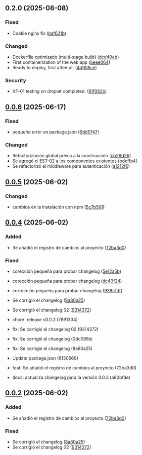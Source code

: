 ## 0.2.0 (2025-08-08)

### Fixed

* Cookie nginx fix ([baf621b](https://github.com/Sivoc-admon/Plataforma_RH/commit/baf621be681d192b7f6ade1b365592dff17ea3db))

### Changed

* Dockerfile optimizado (multi-stage build) ([dcd40eb](https://github.com/Sivoc-admon/Plataforma_RH/commit/dcd40ebfde3143f3ec6a989be4d35b7a5f84a57d))
* First containerization of the web app ([beee064](https://github.com/Sivoc-admon/Plataforma_RH/commit/beee064e3cad6d604ccd3e737d72dd4ce3dd11b2))
* Ready to deploy, first attempt. ([4d908ce](https://github.com/Sivoc-admon/Plataforma_RH/commit/4d908ce621238a1d1ae02a07c76393df7bc12ddb))

### Security

* KF-01 testing on droplet completed. ([91f082b](https://github.com/Sivoc-admon/Plataforma_RH/commit/91f082b464bdd5e79eeec53e6e0027ef13b1e52d))

## [0.0.6](https://github.com/Sivoc-admon/Plataforma_RH/compare/0.0.5...0.0.6) (2025-06-17)

### Fixed

* pequeño error en package.json ([6dd5747](https://github.com/Sivoc-admon/Plataforma_RH/commit/6dd57474ac645ba00fef256b4e0828ef6c8dd6c8))   

### Changed

* Refactorización global previa a la construcción ([cb28d26](https://github.com/Sivoc-admon/Plataforma_RH/commit/cb28d26d936270529da68d5398eb08c4b6626fdb))
* Se agregó el EST-02 a los componentes existentes ([bdeffb4](https://github.com/Sivoc-admon/Plataforma_RH/commit/bdeffb4765131432cbee690a2fb5654f48d94be3))
* Se refactorizó el middleware para autenticación ([a1212f6](https://github.com/Sivoc-admon/Plataforma_RH/commit/a1212f6014b264940055f0864dff38b468c233c0))

## [0.0.5](https://github.com/Sivoc-admon/Plataforma_RH/compare/0.0.4...0.0.5) (2025-06-02)

### Changed

* cambios en la instalación con npm ([5c7b561](https://github.com/Sivoc-admon/Plataforma_RH/commit/5c7b5618aec6023d2515dcd1b00a03eac2509e30))

## [0.0.4](https://github.com/Sivoc-admon/Plataforma_RH/compare/0.0.3...0.0.4) (2025-06-02)

### Added

* Se añadió el registro de cambios al proyecto ([72ba3d0](https://github.com/Sivoc-admon/Plataforma_RH/commit/72ba3d047cb38edae500594bfb81591c913ca66a))

### Fixed

* corección pequeña para probar changelog ([5e12a5b](https://github.com/Sivoc-admon/Plataforma_RH/commit/5e12a5ba76c668abdc83619aaa6e77540ff566c7))
* corección pequeña para probar changelog ([dc40f24](https://github.com/Sivoc-admon/Plataforma_RH/commit/dc40f24cf8b1c39a5fa12d1f42e0c2976fe1bae8))
* corrección pequeña para probar changelog ([938c1df](https://github.com/Sivoc-admon/Plataforma_RH/commit/938c1dfa4d773e73feb46790f7f1c683fc0d8543))
* Se corrigió el changelog ([8a80a25](https://github.com/Sivoc-admon/Plataforma_RH/commit/8a80a25fa5f3c9f50e3dae62c31ad4f2c4a201bc))
* Se corrigió el changelog 02 ([9314372](https://github.com/Sivoc-admon/Plataforma_RH/commit/9314372387a63e7335e2e671de9a9a1cc9fa7c60))

* chore: release v0.0.2 (7891334)
* fix: Se corrigió el changelog 02 (9314372)
* fix: Se corrigió el changelog (0dc095b)
* fix: Se corrigió el changelog (8a80a25)
* Update package.json (6130569)
* feat: Se añadió el registro de cambios al proyecto (72ba3d0)
* docs: actualiza changelog para la versión 0.0.3 (a80bfde)

## [0.0.2](https://github.com/Sivoc-admon/Plataforma_RH/compare/0.0.3...0.0.2) (2025-06-02)

### Added

* Se añadió el registro de cambios al proyecto ([72ba3d0](https://github.com/Sivoc-admon/Plataforma_RH/commit/72ba3d047cb38edae500594bfb81591c913ca66a))

### Fixed

* Se corrigió el changelog ([8a80a25](https://github.com/Sivoc-admon/Plataforma_RH/commit/8a80a25fa5f3c9f50e3dae62c31ad4f2c4a201bc))
* Se corrigió el changelog 02 ([9314372](https://github.com/Sivoc-admon/Plataforma_RH/commit/9314372387a63e7335e2e671de9a9a1cc9fa7c60))
